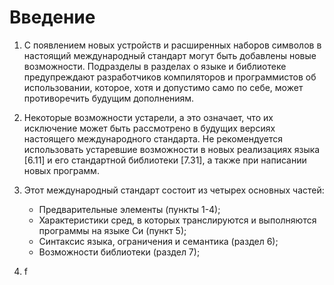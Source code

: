 # Введение

1. С появлением новых устройств и расширенных наборов символов в настоящий международный стандарт могут быть добавлены новые возможности.
Подразделы в разделах о языке и библиотеке предупреждают разработчиков компиляторов и программистов об использовании, которое, хотя и допустимо само по себе, может противоречить будущим дополнениям.

2. Некоторые возможности устарели, а это означает, что их исключение может быть рассмотрено в будущих версиях настоящего международного стандарта.
Не рекомендуется использовать устаревшие возможности в новых реализациях языка [6.11] и его стандартной библиотеки [7.31], а также при написании новых программ.

3. Этот международный стандарт состоит из четырех основных частей:
   - Предварительные элементы (пункты 1-4);
   - Характеристики сред, в которых транслируются и выполняются программы на языке Си (пункт 5);
   - Синтаксис языка, ограничения и семантика (раздел 6);
   - Возможности библиотеки (раздел 7);
  
4. f
  
